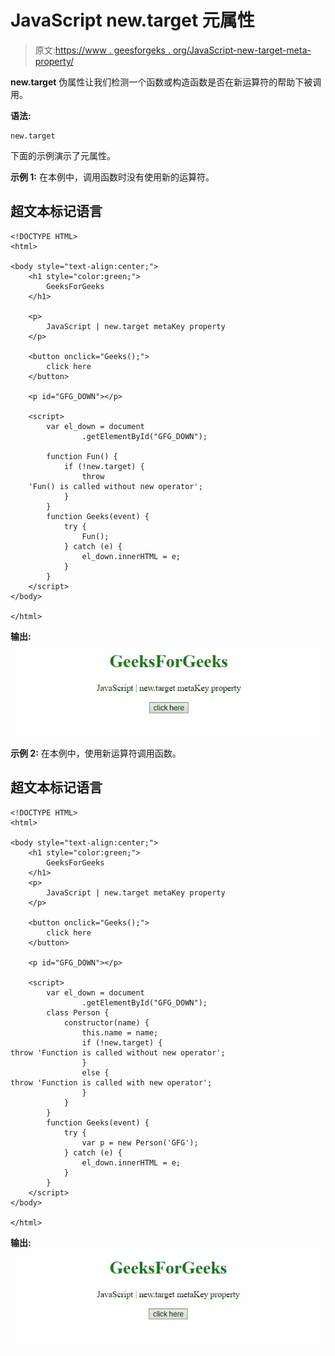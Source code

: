 # JavaScript new.target 元属性

> 原文:[https://www . geesforgeks . org/JavaScript-new-target-meta-property/](https://www.geeksforgeeks.org/javascript-new-target-meta-property/)

**new.target** 伪属性让我们检测一个函数或构造函数是否在新运算符的帮助下被调用。

**语法:**

```
new.target
```

下面的示例演示了元属性。

**示例 1:** 在本例中，调用函数时没有使用新的运算符。

## 超文本标记语言

```
<!DOCTYPE HTML>
<html>

<body style="text-align:center;">
    <h1 style="color:green;">
        GeeksForGeeks
    </h1>

    <p>
        JavaScript | new.target metaKey property
    </p>

    <button onclick="Geeks();">
        click here
    </button>

    <p id="GFG_DOWN"></p>

    <script>
        var el_down = document
                .getElementById("GFG_DOWN");

        function Fun() {
            if (!new.target) {
                throw 
    'Fun() is called without new operator';
            }
        }
        function Geeks(event) {
            try {
                Fun();
            } catch (e) {
                el_down.innerHTML = e;
            }
        } 
    </script>
</body>

</html>
```

**输出:**
![](img/3054228855f34496137fca7ec1b20d82.png)

**示例 2:** 在本例中，使用新运算符调用函数。

## 超文本标记语言

```
<!DOCTYPE HTML>
<html>

<body style="text-align:center;">
    <h1 style="color:green;">
        GeeksForGeeks
    </h1>
    <p>
        JavaScript | new.target metaKey property
    </p>

    <button onclick="Geeks();">
        click here
    </button>

    <p id="GFG_DOWN"></p>

    <script>
        var el_down = document
                .getElementById("GFG_DOWN");
        class Person {
            constructor(name) {
                this.name = name;
                if (!new.target) {
throw 'Function is called without new operator';
                }
                else {
throw 'Function is called with new operator';
                }
            }
        }
        function Geeks(event) {
            try {
                var p = new Person('GFG');
            } catch (e) {
                el_down.innerHTML = e;
            }
        } 
    </script>
</body>

</html>
```

**输出:**
![](img/28d51ee0167362092447ae5d0fa83508.png)